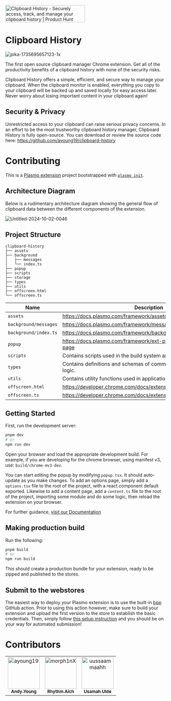 <a href="https://www.producthunt.com/posts/clipboard-history-3?embed=true&utm_source=badge-featured&utm_medium=badge&utm_souce=badge-clipboard&#0045;history&#0045;3" target="_blank"><img src="https://api.producthunt.com/widgets/embed-image/v1/featured.svg?post_id=490162&theme=light" alt="Clipboard&#0032;History - Securely&#0032;access&#0044;&#0032;track&#0044;&#0032;and&#0032;manage&#0032;your&#0032;clipboard&#0032;history | Product Hunt" style="width: 250px; height: 54px;" width="250" height="54" /></a>

# Clipboard History

![pika-1735695657123-1x](https://github.com/user-attachments/assets/234f30d6-6340-40f9-afb0-31b699369ad3)

The first open source clipboard manager Chrome extension. Get all of the productivity benefits of a clipboard history with none of the security risks.

Clipboard History offers a simple, efficient, and secure way to manage your clipboard. When the clipboard monitor is enabled, everything you copy to your clipboard will be backed up and saved locally for easy access later. Never worry about losing important content in your clipboard again!

## Security & Privacy

Unrestricted access to your clipboard can raise serious privacy concerns. In an effort to be the most trustworthy clipboard history manager, Clipboard History is fully open-source. You can download or review the source code here: https://github.com/ayoung19/clipboard-history

# Contributing

This is a [Plasmo extension](https://docs.plasmo.com/) project bootstrapped with [`plasmo init`](https://www.npmjs.com/package/plasmo).

## Architecture Diagram

Below is a rudimentary architecture diagram showing the general flow of clipboard data between the different components of the extension.

![Untitled-2024-10-02-0046](https://github.com/user-attachments/assets/98cc2c69-245f-4225-a188-39175cc03502)

## Project Structure

```
clipboard-history
├── assets
├── background
│   ├── messages
│   └── index.ts
├── popup
├── scripts
├── storage
├── types
├── utils
├── offscreen.html
└── offscreen.ts
```

| Name                  | Description                                                                 |
| --------------------- | --------------------------------------------------------------------------- |
| `assets`              | https://docs.plasmo.com/framework/assets                                    |
| `background/messages` | https://docs.plasmo.com/framework/messaging                                 |
| `background/index.ts` | https://docs.plasmo.com/framework/background-service-worker                 |
| `popup`               | https://docs.plasmo.com/framework/ext-pages#adding-a-popup-page             |
| `scripts`             | Contains scripts used in the build system and CI/CD.                        |
| `types`               | Contains definitions and schemas of common types used in application logic. |
| `utils`               | Contains utility functions used in application logic.                       |
| `offscreen.html`      | https://developer.chrome.com/docs/extensions/reference/api/offscreen        |
| `offscreen.ts`        | https://developer.chrome.com/docs/extensions/reference/api/offscreen        |

## Getting Started

First, run the development server:

```bash
pnpm dev
# or
npm run dev
```

Open your browser and load the appropriate development build. For example, if you are developing for the chrome browser, using manifest v3, use: `build/chrome-mv3-dev`.

You can start editing the popup by modifying `popup.tsx`. It should auto-update as you make changes. To add an options page, simply add a `options.tsx` file to the root of the project, with a react component default exported. Likewise to add a content page, add a `content.ts` file to the root of the project, importing some module and do some logic, then reload the extension on your browser.

For further guidance, [visit our Documentation](https://docs.plasmo.com/)

## Making production build

Run the following:

```bash
pnpm build
# or
npm run build
```

This should create a production bundle for your extension, ready to be zipped and published to the stores.

## Submit to the webstores

The easiest way to deploy your Plasmo extension is to use the built-in [bpp](https://bpp.browser.market) GitHub action. Prior to using this action however, make sure to build your extension and upload the first version to the store to establish the basic credentials. Then, simply follow [this setup instruction](https://docs.plasmo.com/framework/workflows/submit) and you should be on your way for automated submission!

# Contributors

<!-- readme: contributors -start -->
<table>
	<tbody>
		<tr>
            <td align="center">
                <a href="https://github.com/ayoung19">
                    <img src="https://avatars.githubusercontent.com/u/18640252?v=4" width="100;" alt="ayoung19"/>
                    <br />
                    <sub><b>Andy Young</b></sub>
                </a>
            </td>
            <td align="center">
                <a href="https://github.com/morph1nX">
                    <img src="https://avatars.githubusercontent.com/u/48093060?v=4" width="100;" alt="morph1nX"/>
                    <br />
                    <sub><b>Rhythm Aich</b></sub>
                </a>
            </td>
            <td align="center">
                <a href="https://github.com/uussaammaahh">
                    <img src="https://avatars.githubusercontent.com/u/10544770?v=4" width="100;" alt="uussaammaahh"/>
                    <br />
                    <sub><b>Usamah Ulde</b></sub>
                </a>
            </td>
		</tr>
	<tbody>
</table>
<!-- readme: contributors -end -->
